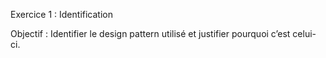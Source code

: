 Exercice 1 : Identification

Objectif : Identifier le design pattern utilisé et justifier pourquoi c’est celui-ci.